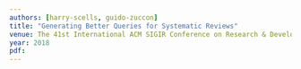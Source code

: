 ```yaml
---
authors: [harry-scells, guido-zuccon]
title: "Generating Better Queries for Systematic Reviews"
venue: The 41st International ACM SIGIR Conference on Research & Development in Information Retrieval
year: 2018
pdf: 
---
```

